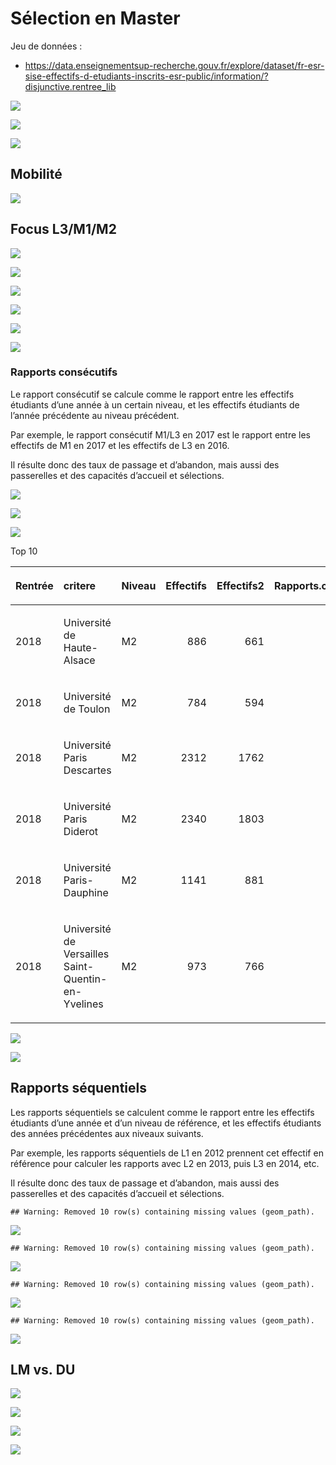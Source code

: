 Sélection en Master
================

Jeu de données
    :

  - <https://data.enseignementsup-recherche.gouv.fr/explore/dataset/fr-esr-sise-effectifs-d-etudiants-inscrits-esr-public/information/?disjunctive.rentree_lib>

![](SelectionMaster_files/figure-gfm/global-1.png)<!-- -->

![](SelectionMaster_files/figure-gfm/Sequences-1.png)<!-- -->

![](SelectionMaster_files/figure-gfm/Sequences.2-1.png)<!-- -->

## Mobilité

![](SelectionMaster_files/figure-gfm/Mobilite-1.png)<!-- -->

## Focus L3/M1/M2

![](SelectionMaster_files/figure-gfm/L3LPM-1.png)<!-- -->

![](SelectionMaster_files/figure-gfm/L3M.univ-1.png)<!-- -->

![](SelectionMaster_files/figure-gfm/L3M.univ.evol-1.png)<!-- -->

![](SelectionMaster_files/figure-gfm/data.L3M.etiquettes-1.png)<!-- -->

![](SelectionMaster_files/figure-gfm/data.L3M.disc-1.png)<!-- -->

![](SelectionMaster_files/figure-gfm/data.L3M.mob-1.png)<!-- -->

### Rapports consécutifs

Le rapport consécutif se calcule comme le rapport entre les effectifs
étudiants d’une année à un certain niveau, et les effectifs étudiants
de l’année précédente au niveau précédent.

Par exemple, le rapport consécutif M1/L3 en 2017 est le rapport entre
les effectifs de M1 en 2017 et les effectifs de L3 en 2016.

Il résulte donc des taux de passage et d’abandon, mais aussi des
passerelles et des capacités d’accueil et
sélections.

![](SelectionMaster_files/figure-gfm/Rapports.consecutifs-1.png)<!-- -->

![](SelectionMaster_files/figure-gfm/Rapports.consecutifs.udice-1.png)<!-- -->

![](SelectionMaster_files/figure-gfm/Rapports.consecutifs.udice.etab-1.png)<!-- -->

Top 10

<table>

<thead>

<tr>

<th style="text-align:left;">

Rentrée

</th>

<th style="text-align:left;">

critere

</th>

<th style="text-align:left;">

Niveau

</th>

<th style="text-align:right;">

Effectifs

</th>

<th style="text-align:right;">

Effectifs2

</th>

<th style="text-align:right;">

Rapports.consécutifs

</th>

<th style="text-align:left;">

Séquence

</th>

</tr>

</thead>

<tbody>

<tr>

<td style="text-align:left;">

2018

</td>

<td style="text-align:left;">

Université de Haute-Alsace

</td>

<td style="text-align:left;">

M2

</td>

<td style="text-align:right;">

886

</td>

<td style="text-align:right;">

661

</td>

<td style="text-align:right;">

1.340393

</td>

<td style="text-align:left;">

M2/M1

</td>

</tr>

<tr>

<td style="text-align:left;">

2018

</td>

<td style="text-align:left;">

Université de Toulon

</td>

<td style="text-align:left;">

M2

</td>

<td style="text-align:right;">

784

</td>

<td style="text-align:right;">

594

</td>

<td style="text-align:right;">

1.319865

</td>

<td style="text-align:left;">

M2/M1

</td>

</tr>

<tr>

<td style="text-align:left;">

2018

</td>

<td style="text-align:left;">

Université Paris Descartes

</td>

<td style="text-align:left;">

M2

</td>

<td style="text-align:right;">

2312

</td>

<td style="text-align:right;">

1762

</td>

<td style="text-align:right;">

1.312145

</td>

<td style="text-align:left;">

M2/M1

</td>

</tr>

<tr>

<td style="text-align:left;">

2018

</td>

<td style="text-align:left;">

Université Paris Diderot

</td>

<td style="text-align:left;">

M2

</td>

<td style="text-align:right;">

2340

</td>

<td style="text-align:right;">

1803

</td>

<td style="text-align:right;">

1.297837

</td>

<td style="text-align:left;">

M2/M1

</td>

</tr>

<tr>

<td style="text-align:left;">

2018

</td>

<td style="text-align:left;">

Université Paris-Dauphine

</td>

<td style="text-align:left;">

M2

</td>

<td style="text-align:right;">

1141

</td>

<td style="text-align:right;">

881

</td>

<td style="text-align:right;">

1.295119

</td>

<td style="text-align:left;">

M2/M1

</td>

</tr>

<tr>

<td style="text-align:left;">

2018

</td>

<td style="text-align:left;">

Université de Versailles
Saint-Quentin-en-Yvelines

</td>

<td style="text-align:left;">

M2

</td>

<td style="text-align:right;">

973

</td>

<td style="text-align:right;">

766

</td>

<td style="text-align:right;">

1.270235

</td>

<td style="text-align:left;">

M2/M1

</td>

</tr>

</tbody>

</table>

![](SelectionMaster_files/figure-gfm/Rapports.consecutifs.disc-1.png)<!-- -->

![](SelectionMaster_files/figure-gfm/Rapports.consecutifs.mob-1.png)<!-- -->

## Rapports séquentiels

Les rapports séquentiels se calculent comme le rapport entre les
effectifs étudiants d’une année et d’un niveau de référence, et les
effectifs étudiants des années précédentes aux niveaux suivants.

Par exemple, les rapports séquentiels de L1 en 2012 prennent cet
effectif en référence pour calculer les rapports avec L2 en 2013, puis
L3 en 2014, etc.

Il résulte donc des taux de passage et d’abandon, mais aussi des
passerelles et des capacités d’accueil et
sélections.

    ## Warning: Removed 10 row(s) containing missing values (geom_path).

![](SelectionMaster_files/figure-gfm/rap.seq-1.png)<!-- -->

    ## Warning: Removed 10 row(s) containing missing values (geom_path).

![](SelectionMaster_files/figure-gfm/rap.seq.udice-1.png)<!-- -->

    ## Warning: Removed 10 row(s) containing missing values (geom_path).

![](SelectionMaster_files/figure-gfm/rap.seq.udice.etab-1.png)<!-- -->

    ## Warning: Removed 10 row(s) containing missing values (geom_path).

![](SelectionMaster_files/figure-gfm/rap.seq.mob-1.png)<!-- -->

## LM vs. DU

![](SelectionMaster_files/figure-gfm/lmdu.data-1.png)<!-- -->

![](SelectionMaster_files/figure-gfm/lmdu.data.evol-1.png)<!-- -->

![](SelectionMaster_files/figure-gfm/lmdu.data.evol.udice-1.png)<!-- -->

![](SelectionMaster_files/figure-gfm/lmdu.data.evol.udice.etab-1.png)<!-- -->
